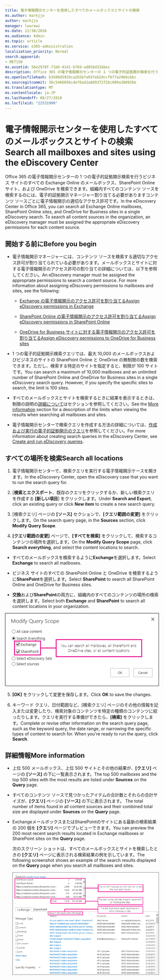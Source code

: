 ```yaml
---
title: 電子情報開示センターを使用したすべてのメールボックスとサイトの検索
ms.author: markjjo
author: markjjo
manager: laurawi
ms.date: 12/30/2016
ms.audience: Admin
ms.topic: article
ms.service: o365-administration
localization_priority: Normal
search.appverid:
- MET150
ms.assetid: 56e2978f-71b6-4141-b769-ad856d31bbec
description: Office 365 の電子情報開示センターの 1 つの電子的証拠開示検索を行うビジネス サイトのすべての Exchange Online のメールボックス、SharePoint Online サイト、および OneDrive を検索できます。組織内すべてのコンテンツ ソースを検索するのには、電子的証拠開示マネージャー割り当てる必要がありますコンテンツ ソースごとに電子情報開示の適切なアクセス許可です。
ms.openlocfilehash: b3508d5929ca2b5b7a937eb2dccf677a2968cbbc
ms.sourcegitcommit: 36c5466056cdef6ad2a8d9372f2bc009a30892bb
ms.translationtype: MT
ms.contentlocale: ja-JP
ms.lasthandoff: 08/27/2018
ms.locfileid: "22531990"
---
```

# <a name="search-all-mailboxes-and-sites-using-the-ediscovery-center"></a><span data-ttu-id="5292a-104">電子情報開示センターを使用したすべてのメールボックスとサイトの検索</span><span class="sxs-lookup"><span data-stu-id="5292a-104">Search all mailboxes and sites using the eDiscovery Center</span></span>

<span data-ttu-id="5292a-p102">Office 365 の電子情報開示センターの 1 つの電子的証拠開示検索を行うビジネス サイトのすべての Exchange Online のメールボックス、SharePoint Online サイト、および OneDrive を検索できます。組織内すべてのコンテンツ ソースを検索するのには、電子的証拠開示マネージャー割り当てる必要がありますコンテンツ ソースごとに電子情報開示の適切なアクセス許可です。</span><span class="sxs-lookup"><span data-stu-id="5292a-p102">In the eDiscovery Center in Office 365, you can search all Exchange Online mailboxes, SharePoint Online sites, and OneDrive for Business sites in a single eDiscovery search. To search all content sources in the organization, an eDiscovery manager must be assigned the appropriate eDiscovery permissions for each content source.</span></span> 
  
## <a name="before-you-begin"></a><span data-ttu-id="5292a-107">開始する前に</span><span class="sxs-lookup"><span data-stu-id="5292a-107">Before you begin</span></span>

- <span data-ttu-id="5292a-p103">電子情報開示マネージャーには、コンテンツ ソースを検索する適切なアクセス許可が割り当てられている必要があります。メールボックスとサイトに対する電子情報開示のアクセス許可の割り当ての詳細については、以下を参照してください。</span><span class="sxs-lookup"><span data-stu-id="5292a-p103">An eDiscovery manager must be assigned the appropriate permissions to search a content source. For more information about assigning eDiscovery permissions to mailboxes and sites, see the following:</span></span> 
    
  - [<span data-ttu-id="5292a-110">Exchange の電子情報開示のアクセス許可を割り当てる</span><span class="sxs-lookup"><span data-stu-id="5292a-110">Assign eDiscovery permissions in Exchange</span></span>](https://go.microsoft.com/fwlink/p/?LinkId=526886)
    
  - [<span data-ttu-id="5292a-111">SharePoint Online の電子情報開示のアクセス許可を割り当てる</span><span class="sxs-lookup"><span data-stu-id="5292a-111">Assign eDiscovery permissions in SharePoint Online</span></span>](https://go.microsoft.com/fwlink/p/?LinkId=526885)
    
  - [<span data-ttu-id="5292a-112">OneDrive for Business サイトに対する電子情報開示のアクセス許可を割り当てる</span><span class="sxs-lookup"><span data-stu-id="5292a-112">Assign eDiscovery permissions to OneDrive for Business sites</span></span>](assign-permissions-to-onedrive-for-business-sites.md)
    
- <span data-ttu-id="5292a-p104">1 つの電子的証拠開示検索クエリでは、最大 10,000 のメールボックスおよびビジネスのサイトの SharePoint Online と OneDrive の無制限の数を検索できます。ただし、検索する特定のサイトを指定すると、制限が 100 サイトです。</span><span class="sxs-lookup"><span data-stu-id="5292a-p104">You can search a maximum of 10,000 mailboxes and an unlimited number of SharePoint Online and OneDrive for Business sites in a single eDiscovery search query. However, if you specify the specific sites to search, the limit is 100 sites.</span></span>
    
- <span data-ttu-id="5292a-115">すべてのメールボックスとサイトを検索するときに結果を表示するときは、制限の説明の[詳細について](search-all-mailboxes-and-sites-with-ediscovery.md#moreinfo)はセクションを参照してください。</span><span class="sxs-lookup"><span data-stu-id="5292a-115">See the [More information](search-all-mailboxes-and-sites-with-ediscovery.md#moreinfo) section for a description of the limits when viewing the results when searching all mailboxes and sites.</span></span> 
    
- <span data-ttu-id="5292a-116">電子情報開示センターで検索クエリを作成する方法の詳細については、[作成および実行の電子的証拠開示のクエリ](https://go.microsoft.com/fwlink/p/?LinkID=404032)を参照してください。</span><span class="sxs-lookup"><span data-stu-id="5292a-116">For more information about creating search queries in the eDiscovery Center, see [Create and run eDiscovery queries](https://go.microsoft.com/fwlink/p/?LinkID=404032).</span></span>
    
## <a name="search-all-locations"></a><span data-ttu-id="5292a-117">すべての場所を検索</span><span class="sxs-lookup"><span data-stu-id="5292a-117">Search all locations</span></span>

1. <span data-ttu-id="5292a-118">電子情報開示センターで、検索クエリを実行する電子情報開示ケースを開きます。</span><span class="sxs-lookup"><span data-stu-id="5292a-118">In the eDiscovery Center, open the eDiscovery case that you want to run the search query for.</span></span>
    
2. <span data-ttu-id="5292a-119">[**検索とエクスポート**、既存のクエリをクリックするか、新しい検索クエリを作成する **[新しい項目**] をクリックします。</span><span class="sxs-lookup"><span data-stu-id="5292a-119">Under **Search and Export**, click an existing query or click **New item** to create a new search query.</span></span> 
    
3. <span data-ttu-id="5292a-120">[検索クエリ] ページの **[ソース]** セクションで、**[クエリ範囲の変更]** をクリックします。</span><span class="sxs-lookup"><span data-stu-id="5292a-120">On the search query page, in the **Sources** section, click **Modify Query Scope**.</span></span>
    
4. <span data-ttu-id="5292a-121">**[クエリ範囲の変更]** ページで、**[すべてを検索]** をクリックして、検索するコンテンツの場所を選択します。</span><span class="sxs-lookup"><span data-stu-id="5292a-121">On the **Modify Query Scope** page, click **Search everything**, and select the content locations to search.</span></span>
    
  - <span data-ttu-id="5292a-122">すべてのメールボックスを検索するように**Exchange**を選択します。</span><span class="sxs-lookup"><span data-stu-id="5292a-122">Select **Exchange** to search all mailboxes.</span></span> 
    
  - <span data-ttu-id="5292a-123">ビジネス サイトのすべての SharePoint Online と OneDrive を検索するように**SharePoint**を選択します。</span><span class="sxs-lookup"><span data-stu-id="5292a-123">Select **SharePoint** to search all SharePoint Online and OneDrive for Business sites.</span></span> 
    
  - <span data-ttu-id="5292a-124">**交換**および**SharePoint**の両方に、組織内のすべてのコンテンツの場所の検索を選択します。</span><span class="sxs-lookup"><span data-stu-id="5292a-124">Select both **Exchange** and **SharePoint** to search all content locations in your organization.</span></span> 
    
![すべてのメールボックスとサイトの検索](media/e1f919ab-5596-43bb-a3c9-626cd41067b3.gif)
  
5. <span data-ttu-id="5292a-126">**[OK]** をクリックして変更を保存します。</span><span class="sxs-lookup"><span data-stu-id="5292a-126">Click **OK** to save the changes.</span></span> 
    
6. <span data-ttu-id="5292a-p105">キーワード クエリ、日付範囲など、[検索クエリ] ページのその他の情報を記入または変更したり、検索対象のコンテンツを特定の種類のコンテンツに絞ったりします。クエリを実行する準備ができたら、**[検索]** をクリックします。</span><span class="sxs-lookup"><span data-stu-id="5292a-p105">Complete or revise other information on the search query page, such as the keyword query, the date range, or narrowing the specific types of content to search for. When you're ready to run the query, click **Search**.</span></span> 
    
## <a name="more-information"></a><span data-ttu-id="5292a-129">詳細情報</span><span class="sxs-lookup"><span data-stu-id="5292a-129">More information</span></span>
<span data-ttu-id="5292a-130"><a name="moreinfo"> </a></span><span class="sxs-lookup"><span data-stu-id="5292a-130"></span></span>

- <span data-ttu-id="5292a-131">上位 500 メールボックス、上位 500 サイトとその他の結果が、**[クエリ]** ページの **[ソース]** の下に一覧表示されます。</span><span class="sxs-lookup"><span data-stu-id="5292a-131">The top 500 mailboxes and the top 500 sites with the most results are listed under **Sources** on the **Query** page.</span></span> 
    
- <span data-ttu-id="5292a-132">すべてのコンテンツ ソースで見つかったアイテムの合計数とそれらの合計サイズが、**[クエリ]** ページの **[ソース]** の下に表示されます。 
</span><span class="sxs-lookup"><span data-stu-id="5292a-132">The total number of items found in all content sources and their combined total size are displayed under **Sources** on the **Query** page.</span></span> 
    
- <span data-ttu-id="5292a-133">ExchangeメールボックスまたはSharePointのサイトにある最新の検索結果の 200 個を **[クエリ]** ページでプレビューできます。</span><span class="sxs-lookup"><span data-stu-id="5292a-133">You can preview the 200 most recent search results located in Exchange mailboxes or SharePoint sites on the **Query** page.</span></span> 
    
    <span data-ttu-id="5292a-134">次のスクリーン ショットは、すべてのメールボックスとサイトを検索したときの **[クエリ]** ページに表示される検索結果の例を示しています。</span><span class="sxs-lookup"><span data-stu-id="5292a-134">The following screenshot shows an example of the search results displayed on the **Query** page when you search all mailboxes and sites.</span></span> 
    
    ![すべての場所を検索した結果のスクリーン ショット](media/4bf430f6-41ab-4bf6-afa9-33c3f6fd8b16.gif)
  

